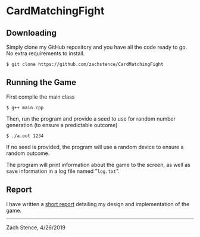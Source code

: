 # CardMatchingFight

## Downloading
Simply clone my GitHub repository and you have all the code ready to go. No extra requirements to install.

`$ git clone https://github.com/zachstence/CardMatchingFight`

## Running the Game
First compile the main class

`$ g++ main.cpp`

Then, run the program and provide a seed to use for random number generation 
(to ensure a predictable outcome)

`$ ./a.out 1234`

If no seed is provided, the program will use a random device to ensure a random outcome.

The program will print information about the game to the screen, as well as save information in a 
log file named "`log.txt`".

## Report
I have written a [short report](report.pdf) detailing my design and implementation of the game.

------------------------------
Zach Stence, 4/26/2019
